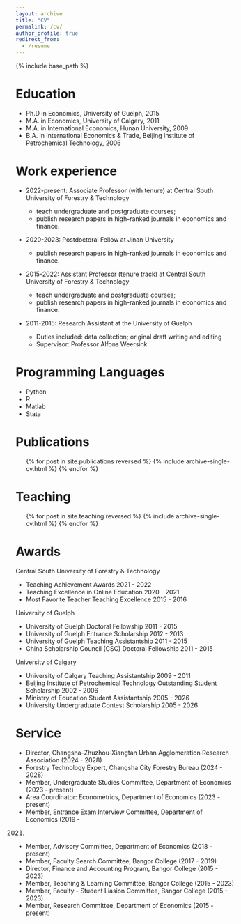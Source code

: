 ```yaml
---
layout: archive
title: "CV"
permalink: /cv/
author_profile: true
redirect_from:
  - /resume
---
```


{% include base_path %}

Education
======
* Ph.D in Economics, University of Guelph, 2015 
* M.A. in Economics, University of Calgary, 2011
* M.A. in International Economics, Hunan University, 2009
* B.A. in International Economics & Trade, Beijing Institute of Petrochemical Technology, 2006

Work experience
======
* 2022-present: Associate Professor (with tenure) at Central South University of Forestry & Technology
  * teach undergraduate and postgraduate courses;
  * publish research papers in high-ranked journals in economics and finance.

* 2020-2023: Postdoctoral Fellow at Jinan University
  * publish research papers in high-ranked journals in economics and finance.

* 2015-2022: Assistant Professor (tenure track) at Central South University of Forestry & Technology
  * teach undergraduate and postgraduate courses;
  * publish research papers in high-ranked journals in economics and finance.

* 2011-2015: Research Assistant at the University of Guelph
  * Duties included: data collection; original draft writing and editing 
  * Supervisor: Professor Alfons Weersink
  
Programming Languages
======
* Python
* R
* Matlab
* Stata

Publications
======
  <ul>{% for post in site.publications reversed %}
    {% include archive-single-cv.html %}
  {% endfor %}</ul>
  
Teaching
======
  <ul>{% for post in site.teaching reversed %}
    {% include archive-single-cv.html %}
  {% endfor %}</ul>

  Awards
======
Central South University of Forestry & Technology
* Teaching Achievement Awards 2021 - 2022
* Teaching Excellence in Online Education 2020 - 2021
* Most Favorite Teacher Teaching Excellence 2015 - 2016

University of Guelph
* University of Guelph Doctoral Fellowship 2011 - 2015
* University of Guelph Entrance Scholarship 2012 - 2013
* University of Guelph Teaching Assistantship 2011 - 2015
* China Scholarship Council (CSC) Doctoral Fellowship 2011 - 2015

University of Calgary
* University of Calgary Teaching Assistantship 2009 - 2011
* Beijing Institute of Petrochemical Technology Outstanding Student Scholarship 2002 - 2006
* Ministry of Education Student Assistantship 2005 - 2026
* University Undergraduate Contest Scholarship 2005 - 2026

  
Service 
======
* Director, Changsha-Zhuzhou-Xiangtan Urban Agglomeration Research Association
(2024 - 2028)
* Forestry Technology Expert, Changsha City Forestry Bureau (2024 - 2028)
* Member, Undergraduate Studies Committee, Department of Economics (2023 -
present)
* Area Coordinator: Econometrics, Department of Economics (2023 - present)
* Member, Entrance Exam Interview Committee, Department of Economics (2019 -
2021)
* Member, Advisory Committee, Department of Economics (2018 - present)
* Member, Faculty Search Committee, Bangor College (2017 - 2019)
* Director, Finance and Accounting Program, Bangor College (2015 - 2023)
* Member, Teaching & Learning Committee, Bangor College (2015 - 2023)
* Member, Faculty - Student Liasion Committee, Bangor College (2015 - 2023)
* Member, Research Committee, Department of Economics (2015 - present)

